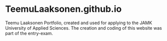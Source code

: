 # TeemuLaaksonen.github.io
Teemu Laaksonen Portfolio, created and used for applying to the JAMK University of Applied Sciences. The creation and coding of this website was part of the entry-exam.
